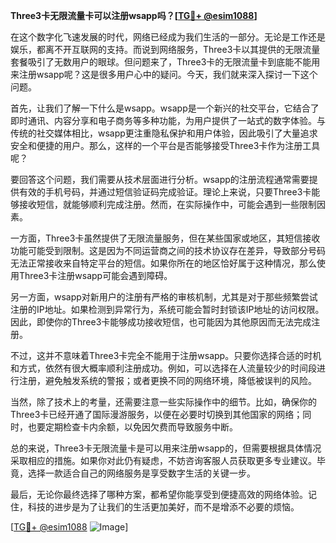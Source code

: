 **Three3卡无限流量卡可以注册wsapp吗？[[TG💪+ @esim1088](https://t.me/s/esim1088)]**

在这个数字化飞速发展的时代，网络已经成为我们生活的一部分。无论是工作还是娱乐，都离不开互联网的支持。而说到网络服务，Three3卡以其提供的无限流量套餐吸引了无数用户的眼球。但问题来了，Three3卡的无限流量卡到底能不能用来注册wsapp呢？这是很多用户心中的疑问。今天，我们就来深入探讨一下这个问题。

首先，让我们了解一下什么是wsapp。wsapp是一个新兴的社交平台，它结合了即时通讯、内容分享和电子商务等多种功能，为用户提供了一站式的数字体验。与传统的社交媒体相比，wsapp更注重隐私保护和用户体验，因此吸引了大量追求安全和便捷的用户。那么，这样的一个平台是否能够接受Three3卡作为注册工具呢？

要回答这个问题，我们需要从技术层面进行分析。wsapp的注册流程通常需要提供有效的手机号码，并通过短信验证码完成验证。理论上来说，只要Three3卡能够接收短信，就能够顺利完成注册。然而，在实际操作中，可能会遇到一些限制因素。

一方面，Three3卡虽然提供了无限流量服务，但在某些国家或地区，其短信接收功能可能受到限制。这是因为不同运营商之间的技术协议存在差异，导致部分号码无法正常接收来自特定平台的短信。如果你所在的地区恰好属于这种情况，那么使用Three3卡注册wsapp可能会遇到障碍。

另一方面，wsapp对新用户的注册有严格的审核机制，尤其是对于那些频繁尝试注册的IP地址。如果检测到异常行为，系统可能会暂时封锁该IP地址的访问权限。因此，即使你的Three3卡能够成功接收短信，也可能因为其他原因而无法完成注册。

不过，这并不意味着Three3卡完全不能用于注册wsapp。只要你选择合适的时机和方式，依然有很大概率顺利注册成功。例如，可以选择在人流量较少的时间段进行注册，避免触发系统的警报；或者更换不同的网络环境，降低被误判的风险。

当然，除了技术上的考量，还需要注意一些实际操作中的细节。比如，确保你的Three3卡已经开通了国际漫游服务，以便在必要时切换到其他国家的网络；同时，也要定期检查卡内余额，以免因欠费而导致服务中断。

总的来说，Three3卡无限流量卡是可以用来注册wsapp的，但需要根据具体情况采取相应的措施。如果你对此仍有疑虑，不妨咨询客服人员获取更多专业建议。毕竟，选择一款适合自己的网络服务是享受数字生活的关键一步。

最后，无论你最终选择了哪种方案，都希望你能享受到便捷高效的网络体验。记住，科技的进步是为了让我们的生活更加美好，而不是增添不必要的烦恼。

[[TG💪+ @esim1088](https://t.me/s/esim1088) ![Image](https://i.postimg.cc/4NQfJmqS/Snipaste-2025-05-13-00-14-12.png)]